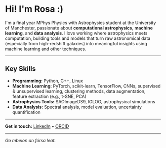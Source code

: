 # Hi! I'm Rosa :)

I'm a final year MPhys Physics with Astrophysics student at the University of Manchester, passionate about **computational astrophysics**, **machine learning**, and **data analysis**. I love working where astrophysics meets computation, building tools and models that turn raw astronomical data (especially from high-redshift galaxies) into meaningful insights using machine learning and other techniques.

---

## Key Skills

- **Programming:** Python, C++, Linux
- **Machine Learning:** PyTorch, scikit-learn, TensorFlow, CNNs, supervised & unsupervised learning, clustering methods, data augmentation, feature extraction (e.g., t-SNE, PCA)
- **Astrophysics Tools:** SAOImageDS9, IGLOO, astrophysical simulations
- **Data Analysis:** Spectral analysis, model evaluation, uncertainty quantification

---

**Get in touch:**  [LinkedIn](https://www.linkedin.com/in/rosa-roberts) • [ORCID](https://orcid.org/0009-0001-8100-5473)

---

*Go mbeion an fórsa leat.*


